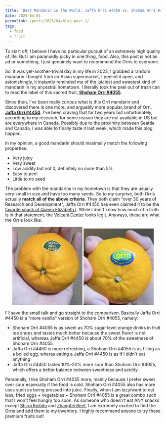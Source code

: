 ```yaml
---
title: 'Best Mandarin in the World: Jaffa Orri #4450 vs. Shoham Orri #4055'
date: 2025-04-04
permalink: /posts/2025/04/blog-post-2/
tags:
  - food
  - fruit
---
```


To start off, I believe I have no particular pursuit of an extremely high quality of life. But I am paranoidly picky in one thing, food. Also, this post is not an ad or something, I just genuinely want to recommend the Orris to everyone.

So, it was yet-another-trivial day in my life in 2023, I grabbed a random mandarin I bought from an Asian supermarket, I peeled it open, and astonishingly, it instantly reminded me of the juiciest and sweetest kind of mandarin in my ancestral hometown. I literally took the peel out of trash can to read the label of this sacred fruit, [**Shoham Orri #4055**](https://www.mshoham.com/orrimandarinvariety).

Since then, I've been really curious what is this Orri mandarin and discovered there is one more, and arguably more popular, brand of Orri, [**Jaffa Orri #4450**](https://orrijaffa.com/). I've been craving that for two years but unfortunately, according to my research, for some reason they are not available in US but are everywhere in Canada. Possibly due to the proximity between Seattle and Canada, I was able to finally taste it last week, which made this blog happen.

In my opinion, a good mandarin should maximally match the following properties:
- Very juicy
- Very sweet
- Low acidity but not 0, definitely no more than 5%
- Easy to peel
- Little to no seed

The problem with the mandarins in my hometown is that they are usually very small in size and have too many seeds. So to my surprise, both Orris actually **match all of the above criteria**. They both claim "over 30 years of Research and Development", Jaffa Orri #4450 has even claimed it to be the [favorite snack of Queen Elizabeth I](https://orrijaffa.com/about-jaffa/). While I don't know how much of a truth is in that statement, the [Volcani Center](https://www.vipartnerships.org/about-volcani) looks legit. Anyways, these are what the Orris look like:

<p align="center">
  <img src="/images/blog_post_2/shoham.jpg" alt="Shoham Orri #4405" width="45%"/>
  <img src="/images/blog_post_2/jaffa.jpg" alt="Jaffa Orri #4450" width="45%"/>
</p>

I'll save the small talk and go straight to the comparison. Basically Jaffa Orri #4450 is a "more vanilla" version of Shoham Orri #4055, namely:
- Shoham Orri #4055 is as sweet as 70% sugar level orange drinks in fruit tea shops and tastes much better because the sweet flavor is not artificial, whereas Jaffa Orri #4450 is about 70% of the sweetness of Shoham Orri #4055.
- Jaffa Orri #4450 is more refreshing, a Shoham Orri #4055 is as filling as a boiled egg, wheras eating a Jaffa Orri #4450 is as if I didn't eat anything.
- Jaffa Orri #4450 tastes 10%-20% more sour than Shoham Orri #4055, which offers a better balance between sweetness and acidity.

Personally, I like Shoham Orri #4055 more, mainly because I prefer sweet over sour especially if the food is cold. Shoham Orri #4055 also has more uses such as being pressed into juice. Finally, when I am lazy/want to eat less, fried eggs + vegetables + Shoham Orri #4055 is a great combo such that I won't feel hungry too soon. As someone who doesn't eat ANY snacks except [Shiroi Koibito](https://en.wikipedia.org/wiki/Shiroi_Koibito) and [Zhangfei Beef](https://www.red-dot.org/project/zhangfei-beef-14206), I am extremely excited to find the Orris and add them to my inventory. I highly recommend anyone to try these premium fruits out!